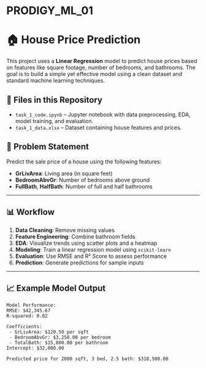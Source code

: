 # PRODIGY_ML_01
# 🏠 House Price Prediction

This project uses a **Linear Regression** model to predict house prices based on features like square footage, number of bedrooms, and bathrooms. The goal is to build a simple yet effective model using a clean dataset and standard machine learning techniques.

## 📁 Files in this Repository

- `task_1_code.ipynb` – Jupyter notebook with data preprocessing, EDA, model training, and evaluation.
- `task_1_data.xlsx` – Dataset containing house features and prices.

## 🧾 Problem Statement

Predict the sale price of a house using the following features:
- **GrLivArea**: Living area (in square feet)
- **BedroomAbvGr**: Number of bedrooms above ground
- **FullBath**, **HalfBath**: Number of full and half bathrooms


---

## 📊 Workflow

1. **Data Cleaning**: Remove missing values
2. **Feature Engineering**: Combine bathroom fields
3. **EDA**: Visualize trends using scatter plots and a heatmap
4. **Modeling**: Train a linear regression model using `scikit-learn`
5. **Evaluation**: Use RMSE and R² Score to assess performance
6. **Prediction**: Generate predictions for sample inputs

---

## 📈 Example Model Output

```text
Model Performance:
RMSE: $42,345.67
R-squared: 0.82

Coefficients:
 - GrLivArea: $120.50 per sqft
 - BedroomAbvGr: $3,250.00 per bedroom
 - TotalBath: $15,800.00 per bathroom
Intercept: $32,000.00

Predicted price for 2000 sqft, 3 bed, 2.5 bath: $318,500.00

